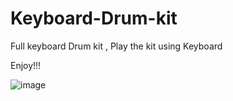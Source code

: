 # Keyboard-Drum-kit
Full keyboard Drum kit , Play the kit using Keyboard 

Enjoy!!!

![image](https://user-images.githubusercontent.com/75943676/206428013-845a04f8-86b9-4358-bda5-8c92e47b4db0.png)

